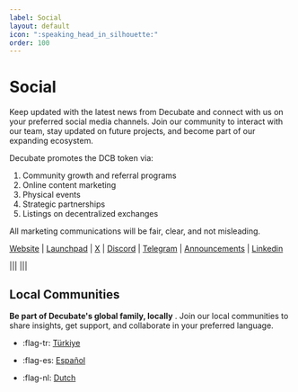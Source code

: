```yaml
---
label: Social
layout: default
icon: ":speaking_head_in_silhouette:"
order: 100
---
```


# Social

Keep updated with the latest news from Decubate and connect with us on your preferred social media channels. Join our community to interact with our team, stay updated on future projects, and become part of our expanding ecosystem.

Decubate promotes the DCB token via:

1. Community growth and referral programs
2. Online content marketing
3. Physical events
4. Strategic partnerships
5. Listings on decentralized exchanges

All marketing communications will be fair, clear, and not misleading.

[Website](https://www.decubate.com/) | [Launchpad](https://platform.decubate.com/) | [X](https://twitter.com/decubate) | [Discord](https://discord.gg/X3wmNcwW) | [Telegram](https://t.me/decubate) | [Announcements](https://t.me/Decubateann) | [Linkedin](https://www.linkedin.com/company/decubate)

|||
|||

## Local Communities

**Be part of Decubate's global family, locally** . Join our local communities to share insights, get support, and collaborate in your preferred language.

-   :flag-tr: [Türkiye](https://t.me/decubateturkiye/)

-   :flag-es: [Español](https://t.me/DecubateEspanol/)

-   :flag-nl: [Dutch](https://t.me/DecubateDutch/)
